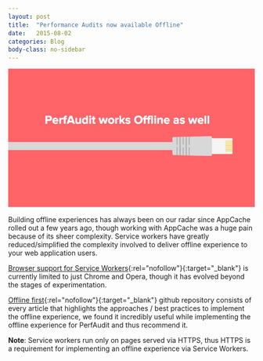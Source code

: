 ```yaml
---
layout: post
title:  "Performance Audits now available Offline"
date:   2015-08-02
categories: Blog
body-class: no-sidebar
---
```


![Performance Audits now available offline](/images/blog/performance-audits-offline.jpg)

Building offline experiences has always been on our radar since AppCache rolled out a few years ago, though working with AppCache was a huge pain because of its sheer complexity. Service workers have greatly reduced/simplified the complexity involved to deliver offline experience to your web application users.

[Browser support for Service Workers](http://caniuse.com/#search=service%20workers){:rel="nofollow"}{:target="_blank"} is currently limited to just Chrome and Opera, though it has evolved beyond the stages of experimentation.

[Offline first](https://github.com/pazguille/offline-first){:rel="nofollow"}{:target="_blank"} github repository consists of every article that highlights the approaches / best practices to implement the offline experience, we found it incredibly useful while implementing the offline experience for PerfAudit and thus recommend it.

 **Note**: Service workers run only on pages served via HTTPS, thus HTTPS is a requirement for implementing an offline experience via Service Workers.